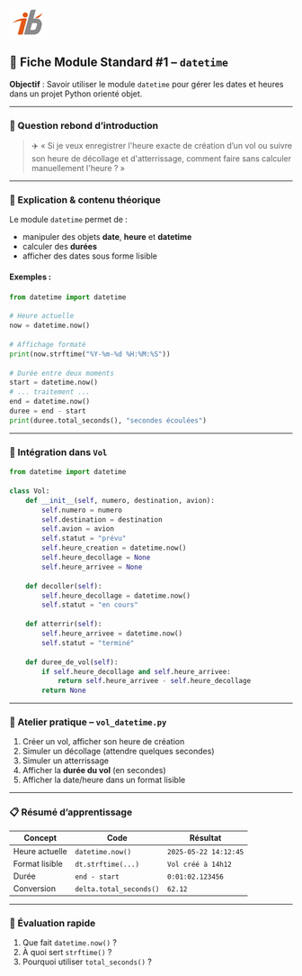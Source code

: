 ![Logo](images\logo.png)

## 🧩 Fiche Module Standard #1 – `datetime`

**Objectif** : Savoir utiliser le module `datetime` pour gérer les dates et heures dans un projet Python orienté objet.

---

### 🔎 Question rebond d’introduction

> ✈️ « Si je veux enregistrer l'heure exacte de création d’un vol ou suivre son heure de décollage et d'atterrissage, comment faire sans calculer manuellement l'heure ? »

---

### 🧠 Explication & contenu théorique

Le module `datetime` permet de :

* manipuler des objets **date**, **heure** et **datetime**
* calculer des **durées**
* afficher des dates sous forme lisible

#### Exemples :

```python
from datetime import datetime

# Heure actuelle
now = datetime.now()

# Affichage formaté
print(now.strftime("%Y-%m-%d %H:%M:%S"))

# Durée entre deux moments
start = datetime.now()
# ... traitement ...
end = datetime.now()
duree = end - start
print(duree.total_seconds(), "secondes écoulées")
```

---

### 🛫 Intégration dans `Vol`

```python
from datetime import datetime

class Vol:
    def __init__(self, numero, destination, avion):
        self.numero = numero
        self.destination = destination
        self.avion = avion
        self.statut = "prévu"
        self.heure_creation = datetime.now()
        self.heure_decollage = None
        self.heure_arrivee = None

    def decoller(self):
        self.heure_decollage = datetime.now()
        self.statut = "en cours"

    def atterrir(self):
        self.heure_arrivee = datetime.now()
        self.statut = "terminé"

    def duree_de_vol(self):
        if self.heure_decollage and self.heure_arrivee:
            return self.heure_arrivee - self.heure_decollage
        return None
```

---

### 🔧 Atelier pratique – `vol_datetime.py`

1. Créer un vol, afficher son heure de création
2. Simuler un décollage (attendre quelques secondes)
3. Simuler un atterrissage
4. Afficher la **durée du vol** (en secondes)
5. Afficher la date/heure dans un format lisible

---

### 📋 Résumé d’apprentissage

| Concept        | Code                    | Résultat              |
| -------------- | ----------------------- | --------------------- |
| Heure actuelle | `datetime.now()`        | `2025-05-22 14:12:45` |
| Format lisible | `dt.strftime(...)`      | `Vol créé à 14h12`    |
| Durée          | `end - start`           | `0:01:02.123456`      |
| Conversion     | `delta.total_seconds()` | `62.12`               |

---

### 🧪 Évaluation rapide

1. Que fait `datetime.now()` ?
2. À quoi sert `strftime()` ?
3. Pourquoi utiliser `total_seconds()` ?

